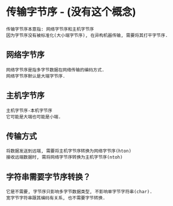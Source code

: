 # 传输字节序 - (没有这个概念)
    传输字节序本意指: 网络字节序和主机字节序
    因为字节序没有被标准化(大小端字节序), 在异构机器传输, 需要将其打平字节序.

## 网络字节序
    网络字节序是指多字节数据在网络传输的编码方式.
    网络字节序默认是大端字节序.
## 主机字节序
    主机字节序-本机字节序
    它可能是大端也可能是小端.
## 传输方式
    将数据发送到远端, 需要将主机字节序转换为网络字节序(hton)
    接收远端数据时, 需将网络字节序转换为主机字节序(ntoh)
## 字符串需要字节序转换？
    它是不需要, 字节序只影响多字节数据类型, 不影响单字节字符串(char).
    宽字节字符串跟其编码有关系, 也不需要字节转换.